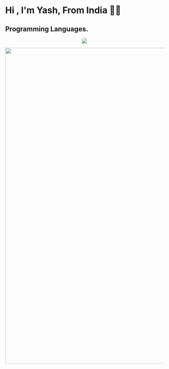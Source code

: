 <h1 align="left"><b>Hi , I'm Yash, From India ✌🏻</b></h1>

## Programming Languages.
<p align="center">
  <a href="https://github.com/DenverCoder1/readme-typing-svg">
    <img src="https://readme-typing-svg.herokuapp.com?font=Cascadia+Code&color=green&size=25&center=true&vCenter=true&width=600&height=100&lines=I+am+interested+into+programming..&hearts;++;Python,+Java,+HTML,+CSS,+Javascript,+C#,+C..&hearts,;Web+Development,;ReactJS,+NextJS,;Android+App+Development,;Active+Learner/Researcher,;Love+to+learn+new+stuffs..&hearts;"></a>
</p>
<img width="1000" hieght="1000" align="center" src="https://te.legra.ph/file/913cc634f84d32e32fde9.jpg" />

### 
